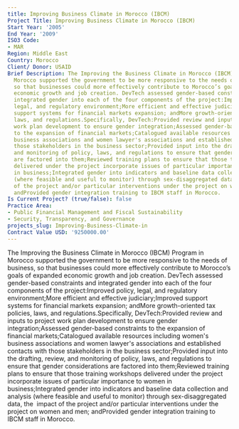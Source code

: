 ```yaml
---
title: Improving Business Climate in Morocco (IBCM)
Project Title: Improving Business Climate in Morocco (IBCM)
Start Year: '2005'
End Year: '2009'
ISO3 Code:
- MAR
Region: Middle East
Country: Morocco
Client/ Donor: USAID
Brief Description: The Improving the Business Climate in Morocco (IBCM) Program in
  Morocco supported the government to be more responsive to the needs of business,
  so that businesses could more effectively contribute to Morocco’s goals of expanded
  economic growth and job creation. DevTech assessed gender-based constraints and
  integrated gender into each of the four components of the project:Improved policy,
  legal, and regulatory environment;More efficient and effective judiciary;Improved
  support systems for financial markets expansion; andMore growth-oriented tax policies,
  laws, and regulations.Specifically, DevTech:Provided review and inputs to project
  work plan development to ensure gender integration;Assessed gender-based constraints
  to the expansion of financial markets;Catalogued available resources including women's
  business associations and women lawyer's associations and established contacts with
  those stakeholders in the business sector;Provided input into the drafting, review,
  and monitoring of policy, laws, and regulations to ensure that gender considerations
  are factored into them;Reviewed training plans to ensure that those training workshops
  delivered under the project incorporate issues of particular importance to women
  in business;Integrated gender into indicators and baseline data collection and analysis
  (where feasible and useful to monitor) through sex-disaggregated data, the  impact
  of the project and/or particular interventions under the project on women and men;
  andProvided gender integration training to IBCM staff in Morocco.
Is Current Project? (true/false): false
Practice Area:
- Public Financial Management and Fiscal Sustainability
- Security, Transparency, and Governance
projects_slug: Improving-Business-Climate-in
Contract Value USD: '9250000.00'
---
```


The Improving the Business Climate in Morocco (IBCM) Program in Morocco supported the government to be more responsive to the needs of business, so that businesses could more effectively contribute to Morocco’s goals of expanded economic growth and job creation. DevTech assessed gender-based constraints and integrated gender into each of the four components of the project:Improved policy, legal, and regulatory environment;More efficient and effective judiciary;Improved support systems for financial markets expansion; andMore growth-oriented tax policies, laws, and regulations.Specifically, DevTech:Provided review and inputs to project work plan development to ensure gender integration;Assessed gender-based constraints to the expansion of financial markets;Catalogued available resources including women's business associations and women lawyer's associations and established contacts with those stakeholders in the business sector;Provided input into the drafting, review, and monitoring of policy, laws, and regulations to ensure that gender considerations are factored into them;Reviewed training plans to ensure that those training workshops delivered under the project incorporate issues of particular importance to women in business;Integrated gender into indicators and baseline data collection and analysis (where feasible and useful to monitor) through sex-disaggregated data, the  impact of the project and/or particular interventions under the project on women and men; andProvided gender integration training to IBCM staff in Morocco.